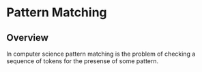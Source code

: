 # Pattern Matching

## Overview
In computer science pattern matching is the problem of checking a sequence of tokens for the
presense of some pattern.
